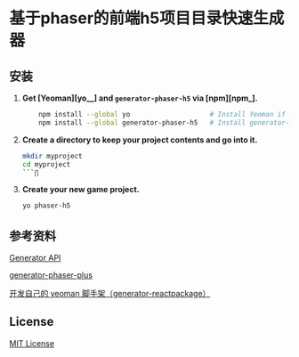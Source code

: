 # 基于phaser的前端h5项目目录快速生成器

## 安装
1. **Get [Yeoman][yo__] and `generator-phaser-h5` via [npm][npm_].**

   ```sh
       npm install --global yo                    # Install Yeoman if you don't have it yet.
       npm install --global generator-phaser-h5   # Install generator-phaser-h5
   ```

2. **Create a directory to keep your project contents and go into it.**

    ```sh
    mkdir myproject
    cd myproject
    ```∏

3. **Create your new game project.**

    ```sh
    yo phaser-h5
    ```

## 参考资料
[Generator API](http://yeoman.github.io/generator/)

[generator-phaser-plus](https://github.com/rblopes/generator-phaser-plus)

[开发自己的 yeoman 脚手架（generator-reactpackage）](https://juejin.im/entry/57c938510e3dd90063e3c725)

## License
[MIT License](https://github.com/Sanchez3/generator-phaser-h5/blob/master/LICENSE)
